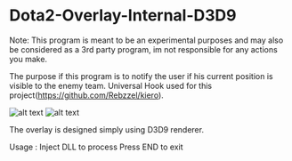# Dota2-Overlay-Internal-D3D9
Note: This program is meant to be an experimental purposes and may also be considered as a 3rd party program, im not responsible for any actions you make.

The purpose if this program is to notify the user if his current position is visible to the enemy team.
Universal Hook used for this project(https://github.com/Rebzzel/kiero).

![alt text](https://i.ibb.co/T8TFdsH/Screenshot-12.png)
![alt text](https://i.ibb.co/b2x1WW2/Screenshot-13.png)

The overlay is designed simply using D3D9 renderer.


Usage :
Inject DLL to process
Press END to exit
